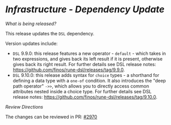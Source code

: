 # *Infrastructure - Dependency Update*

_What is being released?_

This release updates the `DSL` dependency.

Version updates include:
- `DSL` 9.9.0: this release features a new operator - `default` - which takes in two expressions, and gives back its left result if it is present, otherwise gives back its right result. For further details see DSL release notes: https://github.com/finos/rune-dsl/releases/tag/9.9.0.
- `DSL` 9.10.0: this release adds syntax for `choice` types - a shorthand for defining a data type with a `one-of` condition. It also introduces the "deep path operator" `->>`, which allows you to directly access common attributes nested inside a choice type. For further details see DSL release notes: https://github.com/finos/rune-dsl/releases/tag/9.10.0.

_Review Directions_

The changes can be reviewed in PR: [#2970](https://github.com/finos/common-domain-model/pull/2970)
